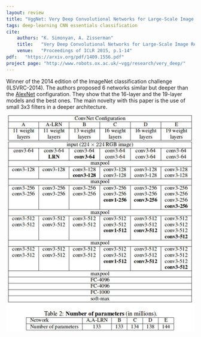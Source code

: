 ```yaml
---
layout: review
title: "VggNet: Very Deep Convolutional Networks for Large-Scale Image Recognition"
tags: deep-learning CNN essentials classification
cite:
    authors: "K. Simonyan, A. Zisserman"
    title:   "Very Deep Convolutional Networks for Large-Scale Image Recognition"
    venue:   "Proceedings of ICLR 2015, p.1-14"
pdf:   "https://arxiv.org/pdf/1409.1556.pdf"
project page: "http://www.robots.ox.ac.uk/~vgg/research/very_deep/"
---
```


 
Winner of the 2014 edition of the ImageNet classification challenge (ILSVRC-2014).  The authors proposed 6 networks similar but deeper than the [AlexNet](https://vitalab.github.io/deep-learning/2017/03/01/alexnet.html) configuration.  They show that the 16-layer and the 19-layer models and the best ones. The main novelty with this paper is the use of small 3x3 filters in a deeper architecture.

![](/deep-learning/images/vggnet/vggnet.jpg)

